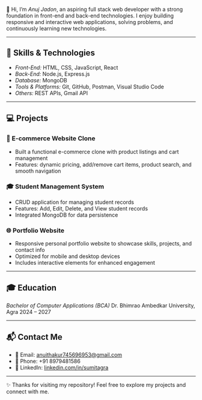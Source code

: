 
👋 Hi, I’m *Anuj Jadon*, an aspiring full stack web developer with a strong foundation in front-end and back-end technologies. I enjoy building responsive and interactive web applications, solving problems, and continuously learning new technologies.

---

## 🚀 Skills & Technologies

* *Front-End:* HTML, CSS, JavaScript, React
* *Back-End:* Node.js, Express.js
* *Database:* MongoDB
* *Tools & Platforms:* Git, GitHub, Postman, Visual Studio Code
* *Others:* REST APIs, Gmail API

---

## 💻 Projects

### 🛒 E-commerce Website Clone

* Built a functional e-commerce clone with product listings and cart management
* Features: dynamic pricing, add/remove cart items, product search, and smooth navigation

### 🎓 Student Management System

* CRUD application for managing student records
* Features: Add, Edit, Delete, and View student records
* Integrated MongoDB for data persistence

### 🌐 Portfolio Website

* Responsive personal portfolio website to showcase skills, projects, and contact info
* Optimized for mobile and desktop devices
* Includes interactive elements for enhanced engagement

---

## 🎓 Education

*Bachelor of Computer Applications (BCA)*
Dr. Bhimrao Ambedkar University, Agra
2024 – 2027

---

## 📬 Contact Me

* 📧 Email: [anujthakur745696953@gmail.com](mailto:anujthakur745696953@gmail.com)
* 📱 Phone: +91 8979481586
* 🔗 LinkedIn: [linkedin.com/in/sumitagra](https://linkedin.com/in/sumitagra)

---

✨ Thanks for visiting my repository! Feel free to explore my projects and connect with me.
